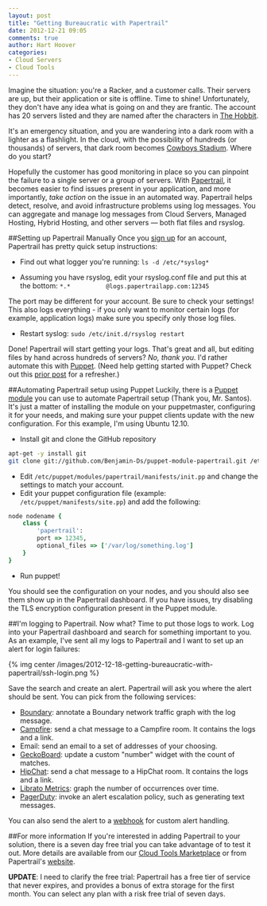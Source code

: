 ```yaml
---
layout: post
title: "Getting Bureaucratic with Papertrail"
date: 2012-12-21 09:05
comments: true
author: Hart Hoover
categories: 
- Cloud Servers
- Cloud Tools
---
```

Imagine the situation: you're a Racker, and a customer calls. Their servers are up, but their application or site is offline. Time to shine! Unfortunately, they don't have any idea what is going on and they are frantic. The account has 20 servers listed and they are named after the characters in [The Hobbit](http://en.wikipedia.org/wiki/Characters_in_The_Hobbit).

It's an emergency situation, and you are wandering into a dark room with a lighter as a flashlight. In the cloud, with the possibility of hundreds (or thousands) of servers, that dark room becomes [Cowboys Stadium](http://stadium.dallascowboys.com/).  Where do you start?

Hopefully the customer has good monitoring in place so you can pinpoint the failure to a single server or a group of servers. With [Papertrail](http://papertrailapp.com), it becomes easier to find issues present in your application, and more importantly, _take action_ on the issue in an automated way. Papertrail helps detect, resolve, and avoid infrastructure problems using log messages. You can aggregate and manage log messages from Cloud Servers, Managed Hosting, Hybrid Hosting, and other servers — both flat files and rsyslog.
<!--more-->
##Setting up Papertrail Manually
Once you [sign up](https://cloudtools.rackspace.com/apps/315?90095866) for an account, Papertrail has pretty quick setup instructions:

* Find out what logger you're running:
`ls -d /etc/*syslog*`

* Assuming you have rsyslog, edit your rsyslog.conf file and put this at the bottom:
`*.*          @logs.papertrailapp.com:12345`

The port may be different for your account. Be sure to check your settings! This also logs everything - if you only want to monitor certain logs (for example, application logs) make sure you specify only those log files.

* Restart syslog:
`sudo /etc/init.d/rsyslog restart`

Done! Papertrail will start getting your logs. That's great and all, but editing files by hand across hundreds of servers? _No, thank you._ I'd rather automate this with [Puppet](http://puppetlabs.com/puppet/what-is-puppet/). (Need help getting started with Puppet? Check out this [prior post](http://devops.rackspace.com/using-puppet-with-cloud-servers.html) for a refresher.)

##Automating Papertrail setup using Puppet
Luckily, there is a [Puppet module](https://github.com/Benjamin-Ds/puppet-module-papertrail) you can use to automate Papertrail setup (Thank you, Mr. Santos). It's just a matter of installing the module on your puppetmaster, configuring it for your needs, and making sure your puppet clients update with the new configuration. For this example, I'm using Ubuntu 12.10.

* Install git and clone the GitHub repository

```bash
apt-get -y install git
git clone git://github.com/Benjamin-Ds/puppet-module-papertrail.git /etc/puppet/modules/papertrail
```

* Edit `/etc/puppet/modules/papertrail/manifests/init.pp` and change the settings to match your account.
* Edit your puppet configuration file (example: `/etc/puppet/manifests/site.pp`) and add the following:

```ruby
node nodename {
    class { 
        'papertrail': 
        port => 12345,
        optional_files => ['/var/log/something.log'] 
    }
}
```

* Run puppet!

You should see the configuration on your nodes, and you should also see them show up in the Papertrail dashboard. If you have issues, try disabling the TLS encryption configuration present in the Puppet module.

##I'm logging to Papertrail. Now what?
Time to put those logs to work. Log into your Papertrail dashboard and search for something important to you. As an example, I've sent all my logs to Papertrail and I want to set up an alert for login failures:

{% img center /images/2012-12-18-getting-bureaucratic-with-papertrail/ssh-login.png %}

Save the search and create an alert. Papertrail will ask you where the alert should be sent. You can pick from the following services:

* [Boundary](http://boundary.com/): annotate a Boundary network traffic graph with the log message.
* [Campfire](http://campfirenow.com/): send a chat message to a Campfire room. It contains the logs and a link.
* Email: send an email to a set of addresses of your choosing.
* [GeckoBoard](http://www.geckoboard.com/): update a custom "number" widget with the count of matches.
* [HipChat](http://hipchat.com/): send a chat message to a HipChat room. It contains the logs and a link.
* [Librato Metrics](http://metrics.librato.com/): graph the number of occurrences over time.
* [PagerDuty](http://pagerduty.com/): invoke an alert escalation policy, such as generating text messages.

You can also send the alert to a [webhook](http://help.papertrailapp.com/kb/how-it-works/web-hooks) for custom alert handling.

##For more information
If you're interested in adding Papertrail to your solution, there is a seven day free trial you can take advantage of to test it out. More details are available from our [Cloud Tools Marketplace](https://cloudtools.rackspace.com/apps/315?2019858592) or from Papertrail's [website](https://papertrailapp.com).

**UPDATE**: I need to clarify the free trial: Papertrail has a free tier of service that never expires, and provides a bonus of extra storage for the first month. You can select any plan with a risk free trial of seven days.
